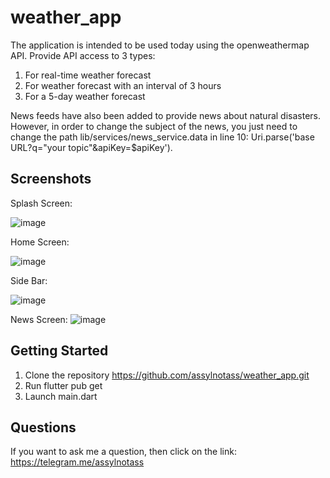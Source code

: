 # weather_app

The application is intended to be used today using the openweathermap API. Provide API access to 3 types: 
1. For real-time weather forecast
2. For weather forecast with an interval of 3 hours
3. For a 5-day weather forecast

News feeds have also been added to provide news about natural disasters. However, in order to change the subject of the news, you just need to change the path lib/services/news_service.data in line 10: Uri.parse('base URL?q="your topic"&apiKey=$apiKey').

## Screenshots 
Splash Screen:

![image](https://github.com/user-attachments/assets/c2d3802b-088b-40f3-9cd1-b427da0eef30)

Home Screen:

![image](https://github.com/user-attachments/assets/64fca02a-0643-43ac-91bc-ec2cdac5debf)

Side Bar:

![image](https://github.com/user-attachments/assets/ede245ec-973d-4f7c-8c98-d5e1d2db2743)

News Screen:
![image](https://github.com/user-attachments/assets/a0d8fcd2-e296-449a-b72e-e67f0a083397)

## Getting Started

1. Clone the repository https://github.com/assylnotass/weather_app.git
2. Run flutter pub get
3. Launch main.dart

## Questions

If you want to ask me a question, then click on the link: https://telegram.me/assylnotass
